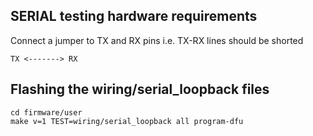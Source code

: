 SERIAL testing hardware requirements
------------------------------------

Connect a jumper to TX and RX pins i.e. TX-RX lines should be shorted

```none
TX <-------> RX
```

Flashing the wiring/serial_loopback files
-------------------------------------------------------

```none
cd firmware/user
make v=1 TEST=wiring/serial_loopback all program-dfu
```
